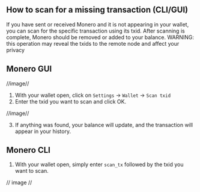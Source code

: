 ## How to scan for a missing transaction (CLI/GUI)

If you have sent or received Monero and it is not appearing in your wallet, you can scan for the specific transaction using its txid.
After scanning is complete, Monero should be removed or added to your balance. WARNING: this operation may reveal the txids to the remote node and affect your privacy

## Monero GUI

//image//

1) With your wallet open, click on `Settings` -> `Wallet` -> `Scan txid`
2) Enter the txid you want to scan and click OK.

//image//

3) If anything was found, your balance will update, and the transaction will appear in your history.

## Monero CLI

1) With your wallet open, simply enter `scan_tx` followed by the txid you want to scan.

// image //

